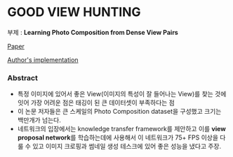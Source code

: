 # GOOD VIEW HUNTING

부제 : **Learning Photo Composition from Dense View Pairs**

[Paper](http://www.zijunwei.org/papers/cvpr18-photo-composition.pdf)

[Author's implementation](https://github.com/zijunwei/ViewProposalNet)

### Abstract

- 특정 이미지에 있어서 좋은 View(이미지의 특성이 잘 들어나는 View)를 찾는 것에 잇어 가장 어려운 점은 태깅이 된 큰 데이터셋이 부족하다는 점
- 이 논문 저자들은 큰 스케일의 Photo Composition dataset을 구성했고 크기는 백만개가 넘는다.
- 네트워크의 입장에서는 knowledge transfer framework를 제안하고 이를 **view proposal network**를 학습하는데에 사용해서 이 네트워크가 75+ FPS 이상을 다룰 수 있고 이미지 크로핑과 썸네일 생성 테스크에 있어 좋은 성능을 냈다고 주장.

